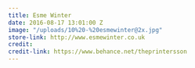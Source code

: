 ```yaml
---
title: Esme Winter
date: 2016-08-17 13:01:00 Z
image: "/uploads/10%20-%20esmewinter@2x.jpg"
store-link: http://www.esmewinter.co.uk
credit: 
credit-link: https://www.behance.net/theprintersson
---
```


